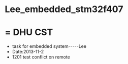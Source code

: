 #   Lee_embedded_stm32f407
=
          DHU  CST
=
* task for embedded system-----Lee
* Date:2013-11-2
* 1201
  test conflict on remote
